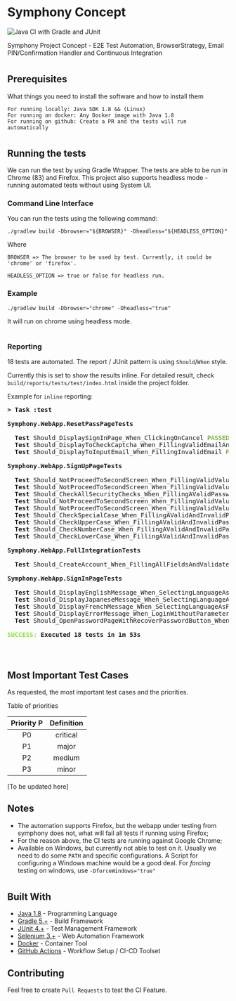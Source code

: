 # Symphony Concept

![Java CI with Gradle and JUnit](https://github.com/KelvinKSPS/symphony-concept/workflows/Java%20CI%20with%20Gradle%20and%20JUnit/badge.svg?branch=master)



Symphony Project Concept - E2E Test Automation, BrowserStrategy, Email PIN/Confirmation Handler and Continuous Integration

#

## Prerequisites

What things you need to install the software and how to install them

```
For running locally: Java SDK 1.8 && (Linux)
For running on docker: Any Docker image with Java 1.8
For running on github: Create a PR and the tests will run automatically
```

#

## Running the tests

We can run the test by using Gradle Wrapper. The tests are able to be run in Chrome (83) and Firefox. This project also supports headless mode - running automated tests without using System UI.

### Command Line Interface

You can run the tests using the following command:

```
./gradlew build -Dbrowser="${BROWSER}" -Dheadless="${HEADLESS_OPTION}"
```

Where

```
BROWSER => The browser to be used by test. Currently, it could be 'chrome' or 'firefox'.

HEADLESS_OPTION => true or false for headless run.
```

### Example


```
./gradlew build -Dbrowser="chrome" -Dheadless="true"
```

It will run on chrome using headless mode.


#
### Reporting

18 tests are automated. The report / JUnit pattern is using `Should`/`When` style.

Currently this is set to show the results inline.
For detailed result, check `build/reports/tests/test/index.html` inside the project folder.

Example for `inline` reporting:

<pre><b>&gt; Task :test</b>

<b>Symphony.WebApp.ResetPassPageTests</b>

<b>  Test </b>Should_DisplaySignInPage_When_ClickingOnCancel<font color="#4E9A06"> PASSED</font><font color="#CC0000"> (4.2s)</font>
<b>  Test </b>Should_DisplayToCheckCaptcha_When_FillingValidEmailAndConfirming<font color="#4E9A06"> PASSED</font><font color="#CC0000"> (4.9s)</font>
<b>  Test </b>Should_DisplayToInputEmail_When_FillingInvalidEmail<font color="#4E9A06"> PASSED</font><font color="#CC0000"> (2.8s)</font>

<b>Symphony.WebApp.SignUpPageTests</b>

<b>  Test </b>Should_NotProceedToSecondScreen_When_FillingValidValuesAndInvalidEmail<font color="#4E9A06"> PASSED</font><font color="#CC0000"> (5.9s)</font>
<b>  Test </b>Should_NotProceedToSecondScreen_When_FillingValidValuesAndInvalidPassword<font color="#4E9A06"> PASSED</font><font color="#CC0000"> (3.4s)</font>
<b>  Test </b>Should_CheckAllSecurityChecks_When_FillingAValidPassword<font color="#4E9A06"> PASSED</font><font color="#CC0000"> (5.2s)</font>
<b>  Test </b>Should_NotProceedToSecondScreen_When_FillingValidValuesAndInvalidLastName<font color="#4E9A06"> PASSED</font><font color="#CC0000"> (5.5s)</font>
<b>  Test </b>Should_NotProceedToSecondScreen_When_FillingValidValuesAndInvalidFirstName<font color="#4E9A06"> PASSED</font><font color="#CC0000"> (3.9s)</font>
<b>  Test </b>Should_CheckSpecialCase_When_FillingAValidAndInvalidPassword<font color="#4E9A06"> PASSED</font><font color="#CC0000"> (3.2s)</font>
<b>  Test </b>Should_CheckUpperCase_When_FillingAValidAndInvalidPassword<font color="#4E9A06"> PASSED</font><font color="#CC0000"> (3.3s)</font>
<b>  Test </b>Should_CheckNumberCase_When_FillingAValidAndInvalidPassword<font color="#4E9A06"> PASSED</font><font color="#CC0000"> (3.3s)</font>
<b>  Test </b>Should_CheckLowerCase_When_FillingAValidAndInvalidPassword<font color="#4E9A06"> PASSED</font><font color="#CC0000"> (5s)</font>

<b>Symphony.WebApp.FullIntegrationTests</b>

<b>  Test </b>Should_CreateAccount_When_FillingAllFieldsAndValidateEmailAndSMS<font color="#4E9A06"> PASSED</font><font color="#CC0000"> (43.2s)</font>

<b>Symphony.WebApp.SignInPageTests</b>

<b>  Test </b>Should_DisplayEnglishMessage_When_SelectingLanguageAsEnglishAfterItWasFrench<font color="#4E9A06"> PASSED</font><font color="#CC0000"> (3.3s)</font>
<b>  Test </b>Should_DisplayJapaneseMessage_When_SelectingLanguageAsJapanese<font color="#4E9A06"> PASSED</font><font color="#CC0000"> (4.8s)</font>
<b>  Test </b>Should_DisplayFrenchMessage_When_SelectingLanguageAsFrench<font color="#4E9A06"> PASSED</font><font color="#CC0000"> (4.8s)</font>
<b>  Test </b>Should_DisplayErrorMessage_When_LoginWithoutParameters<font color="#4E9A06"> PASSED</font><font color="#CC0000"> (2.7s)</font>
<b>  Test </b>Should_OpenPasswordPageWithRecoverPasswordButton_When_ClickingPasswordLink<font color="#4E9A06"> PASSED</font><font color="#CC0000"> (2.7s)</font>

<font color="#8AE234"><b>SUCCESS: </b></font><b>Executed 18 tests in 1m 53s</b>


</pre>
#

## Most Important Test Cases

As requested, the most important test cases and the priorities.

Table of priorities

| Priority P    |  Definition|
| :-------------: |:-------------:| 
| P0            | critical      | 
| P1            | major         | 
| P2            | medium        | 
| P3            | minor        | 


[To be updated here]


## Notes

* The automation supports Firefox, but the webapp under testing from symphony does not, what will fail all tests if running using Firefox;
* For the reason above, the CI tests are running against Google Chrome;
* Available on Windows, but currently not able to test on it. Usually we need to do some `PATH` and specific configurations. A Script for configuring a Windows machine would be a good deal. For *forcing* testing on windows, use `-DforceWindows="true"`
 
#
## Built With

* [Java 1.8](www.java.com) - Programming Language
* [Gradle 5.+](gradle.org) - Build Framework
* [JUnit 4.+](junit.org) - Test Management Framework
* [Selenium 3.+](selenium.dev) - Web Automation Framework
* [Docker](docker.com) - Container Tool
* [GitHub Actions](github.com/features/actions) - Workflow Setup / CI-CD Toolset

## Contributing

Feel free to create `Pull Requests` to test the CI Feature.
